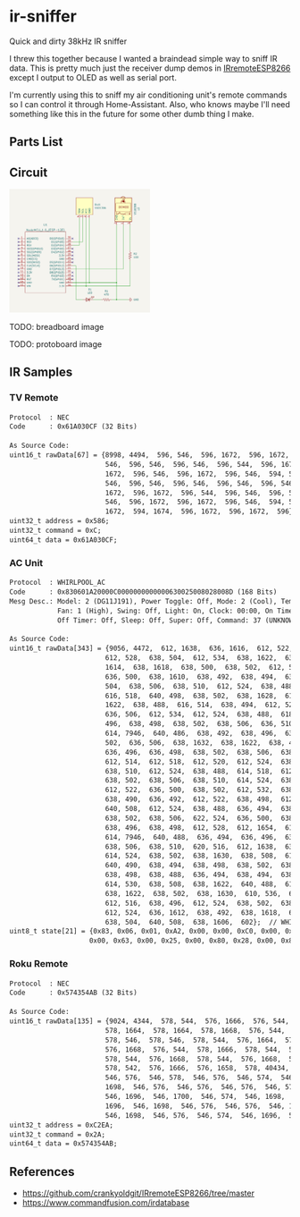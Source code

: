 # ir-sniffer

Quick and dirty 38kHz IR sniffer

I threw this together because I wanted a braindead simple way to sniff IR data. 
This is pretty much just the receiver dump demos in [IRremoteESP8266](https://github.com/crankyoldgit/IRremoteESP8266/tree/master)
except I output to OLED as well as serial port.

I'm currently using this to sniff my air conditioning unit's remote commands so I can control it through Home-Assistant.
Also, who knows maybe I'll need something like this in the future for some other dumb thing I make.

## Parts List


## Circuit

<a href="images/schematic-cropped.png"><img src="images/schematic-cropped.png" alt="cropped schematic" width="50%" height="50%"/></a>

TODO: breadboard image

TODO: protoboard image

## IR Samples

### TV Remote

```txt
Protocol  : NEC
Code      : 0x61A030CF (32 Bits)

As Source Code:
uint16_t rawData[67] = {8998, 4494,  596, 546,  596, 1672,  596, 1672,  596, 
                        546,  596, 546,  596, 546,  596, 544,  596, 1672,  596, 
                        1672,  596, 546,  596, 1672,  596, 546,  594, 548,  594, 
                        546,  596, 546,  596, 546,  596, 546,  596, 546,  596, 
                        1672,  596, 1672,  596, 544,  596, 546,  596, 546,  596, 
                        546,  596, 1672,  596, 1672,  596, 546,  594, 548,  596, 
                        1672,  594, 1674,  596, 1672,  596, 1672,  596};  // NEC 61A030CF
uint32_t address = 0x586;
uint32_t command = 0xC;
uint64_t data = 0x61A030CF;
```

### AC Unit

```txt
Protocol  : WHIRLPOOL_AC
Code      : 0x830601A20000C0000000000000630025008028008D (168 Bits)
Mesg Desc.: Model: 2 (DG11J191), Power Toggle: Off, Mode: 2 (Cool), Temp: 26C, 
            Fan: 1 (High), Swing: Off, Light: On, Clock: 00:00, On Timer: Off, 
            Off Timer: Off, Sleep: Off, Super: Off, Command: 37 (UNKNOWN)

As Source Code:
uint16_t rawData[343] = {9056, 4472,  612, 1638,  636, 1616,  612, 522,  638, 498,  
                        612, 528,  638, 504,  612, 534,  638, 1622,  638, 488,  638, 
                        1614,  638, 1618,  638, 500,  638, 502,  612, 532,  638, 510, 
                        636, 500,  638, 1610,  638, 492,  638, 494,  638, 498,  638, 
                        504,  638, 506,  638, 510,  612, 524,  638, 488,  612, 1642,  
                        616, 518,  640, 498,  638, 502,  638, 1628,  612, 536,  638, 
                        1622,  638, 488,  616, 514,  638, 494,  612, 524,  614, 526,  
                        636, 506,  612, 534,  612, 524,  638, 488,  618, 512,  638, 
                        496,  638, 498,  638, 502,  638, 506,  636, 510,  612, 506,  
                        614, 7946,  640, 486,  638, 492,  638, 496,  636, 500,  636, 
                        502,  636, 506,  638, 1632,  638, 1622,  638, 488,  612, 518,  
                        636, 496,  636, 498,  638, 502,  638, 506,  638, 508,  612, 524,  
                        612, 514,  612, 518,  612, 520,  612, 524,  638, 500,  638, 506,  
                        638, 510,  612, 524,  638, 488,  614, 518,  612, 522,  638, 500,  
                        638, 502,  638, 506,  638, 510,  614, 524,  638, 488,  636, 492,  
                        612, 522,  636, 500,  638, 502,  612, 532,  638, 510,  612, 524,  
                        638, 490,  636, 492,  612, 522,  638, 498,  612, 528,  612, 530,  
                        640, 508,  612, 524,  638, 488,  636, 494,  638, 494,  638, 500,  
                        638, 502,  638, 506,  622, 524,  636, 500,  638, 1612,  638, 1616,  
                        638, 496,  638, 498,  612, 528,  612, 1654,  612, 1658,  612, 506,  
                        614, 7946,  640, 488,  636, 494,  636, 496,  638, 498,  638, 504,  
                        638, 506,  638, 510,  620, 516,  612, 1638,  638, 492,  640, 1618,  
                        614, 524,  638, 502,  638, 1630,  638, 508,  612, 524,  638, 488,  
                        640, 490,  638, 494,  638, 498,  638, 502,  638, 506,  636, 508,  
                        638, 498,  638, 488,  636, 494,  638, 494,  638, 498,  612, 528,  
                        614, 530,  638, 508,  638, 1622,  640, 488,  612, 518,  638, 496,  
                        638, 1622,  638, 502,  638, 1630,  610, 536,  638, 500,  638, 488,  
                        612, 516,  638, 496,  612, 524,  638, 502,  638, 506,  618, 530,  
                        612, 524,  636, 1612,  638, 492,  638, 1618,  636, 1626,  636, 502,  
                        638, 504,  640, 508,  638, 1606,  602};  // WHIRLPOOL_AC
uint8_t state[21] = {0x83, 0x06, 0x01, 0xA2, 0x00, 0x00, 0xC0, 0x00, 0x00, 0x00, 0x00, 0x00, 
                    0x00, 0x63, 0x00, 0x25, 0x00, 0x80, 0x28, 0x00, 0x8D};
```

### Roku Remote

```txt
Protocol  : NEC
Code      : 0x574354AB (32 Bits)

As Source Code:
uint16_t rawData[135] = {9024, 4344,  578, 544,  576, 1666,  576, 544,  578, 1668,  578, 542,  
                        578, 1664,  578, 1664,  578, 1668,  576, 544,  578, 1666,  578, 546,  
                        578, 546,  578, 546,  578, 544,  576, 1664,  578, 1668,  578, 544,  
                        576, 1668,  576, 544,  578, 1666,  578, 544,  576, 1668,  578, 544,  
                        578, 544,  576, 1668,  578, 544,  576, 1668,  578, 542,  578, 1668,  
                        578, 542,  576, 1666,  576, 1658,  578, 40434,  9012, 4356,  564, 576,  
                        546, 576,  546, 578,  546, 576,  546, 574,  546, 1698,  546, 1696,  548, 
                        1698,  546, 576,  546, 576,  546, 576,  546, 576,  546, 576,  546, 574,  
                        546, 1696,  546, 1700,  546, 574,  546, 1698,  548, 576,  546, 574,  546, 
                        1696,  546, 1698,  546, 576,  546, 576,  546, 1698,  548, 574,  546, 1696,  
                        546, 1698,  546, 576,  546, 574,  546, 1696,  548, 1686,  546};  // NEC 574354AB
uint32_t address = 0xC2EA;
uint32_t command = 0x2A;
uint64_t data = 0x574354AB;
```

## References

- https://github.com/crankyoldgit/IRremoteESP8266/tree/master
- https://www.commandfusion.com/irdatabase
